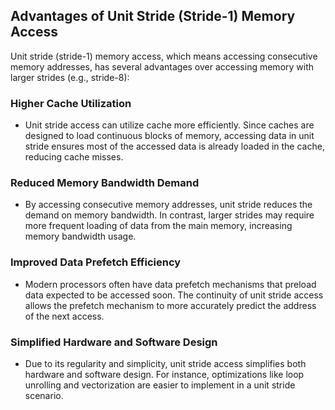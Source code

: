 ## Advantages of Unit Stride (Stride-1) Memory Access

Unit stride (stride-1) memory access, which means accessing consecutive memory addresses, has several advantages over accessing memory with larger strides (e.g., stride-8):

### Higher Cache Utilization
- Unit stride access can utilize cache more efficiently. Since caches are designed to load continuous blocks of memory, accessing data in unit stride ensures most of the accessed data is already loaded in the cache, reducing cache misses.

### Reduced Memory Bandwidth Demand
- By accessing consecutive memory addresses, unit stride reduces the demand on memory bandwidth. In contrast, larger strides may require more frequent loading of data from the main memory, increasing memory bandwidth usage.

### Improved Data Prefetch Efficiency
- Modern processors often have data prefetch mechanisms that preload data expected to be accessed soon. The continuity of unit stride access allows the prefetch mechanism to more accurately predict the address of the next access.

### Simplified Hardware and Software Design
- Due to its regularity and simplicity, unit stride access simplifies both hardware and software design. For instance, optimizations like loop unrolling and vectorization are easier to implement in a unit stride scenario.
